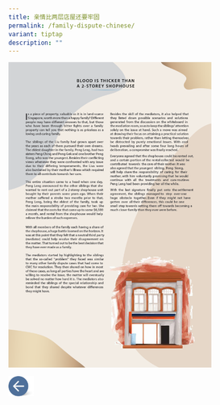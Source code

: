 ```yaml
---
title: 亲情比两层店屋还要牢固
permalink: /family-dispute-chinese/
variant: tiptap
description: ""
---
```

<p></p>
<div class="isomer-image-wrapper">
<img style="width: 80%;" height="auto" width="100%" alt="" src="/images/MEDIATION STORIES/Family_Story_2_1.png">
</div>
<p></p><a class="isomer-image-wrapper" href="/disputes-suitable-for-mediation-chinese/"><img style="width: 10%;" height="auto" width="100%" alt="" src="/images/MEDIATION STORIES/Back_button.png"></a>
<p></p>